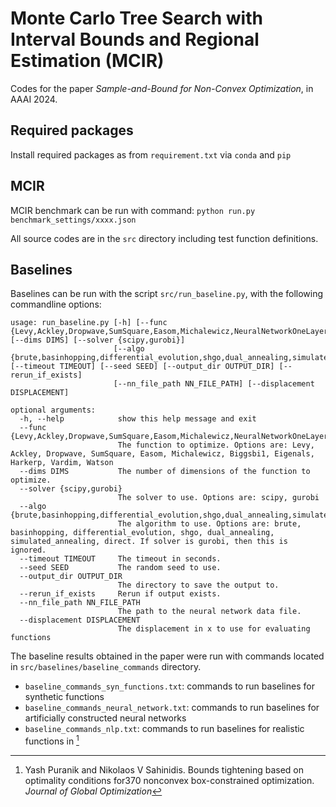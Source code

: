 # Monte Carlo Tree Search with Interval Bounds and Regional Estimation (MCIR)
Codes for the paper _Sample-and-Bound for Non-Convex Optimization_, in AAAI 2024.
## Required packages 

Install required packages as from `requirement.txt` via `conda` and `pip`

## MCIR

MCIR benchmark can be run with command: `python run.py benchmark_settings/xxxx.json`

All source codes are in the `src` directory including test function definitions.



## Baselines

Baselines can be run with the script `src/run_baseline.py`, with the following commandline options:
```
usage: run_baseline.py [-h] [--func {Levy,Ackley,Dropwave,SumSquare,Easom,Michalewicz,NeuralNetworkOneLayer,Biggsbi1,Eigenals,Harkerp,Vardim,Watson}] [--dims DIMS] [--solver {scipy,gurobi}]
                       [--algo {brute,basinhopping,differential_evolution,shgo,dual_annealing,simulated_annealing,direct,none}] [--timeout TIMEOUT] [--seed SEED] [--output_dir OUTPUT_DIR] [--rerun_if_exists]
                       [--nn_file_path NN_FILE_PATH] [--displacement DISPLACEMENT]

optional arguments:
  -h, --help            show this help message and exit
  --func {Levy,Ackley,Dropwave,SumSquare,Easom,Michalewicz,NeuralNetworkOneLayer,Biggsbi1,Eigenals,Harkerp,Vardim,Watson}
                        The function to optimize. Options are: Levy, Ackley, Dropwave, SumSquare, Easom, Michalewicz, Biggsbi1, Eigenals, Harkerp, Vardim, Watson
  --dims DIMS           The number of dimensions of the function to optimize.
  --solver {scipy,gurobi}
                        The solver to use. Options are: scipy, gurobi
  --algo {brute,basinhopping,differential_evolution,shgo,dual_annealing,simulated_annealing,direct,none}
                        The algorithm to use. Options are: brute, basinhopping, differential_evolution, shgo, dual_annealing, simulated_annealing, direct. If solver is gurobi, then this is ignored.
  --timeout TIMEOUT     The timeout in seconds.
  --seed SEED           The random seed to use.
  --output_dir OUTPUT_DIR
                        The directory to save the output to.
  --rerun_if_exists     Rerun if output exists.
  --nn_file_path NN_FILE_PATH
                        The path to the neural network data file.
  --displacement DISPLACEMENT
                        The displacement in x to use for evaluating functions
```

The baseline results obtained in the paper were run with commands located in `src/baselines/baseline_commands` directory. 
* `baseline_commands_syn_functions.txt`: commands to run baselines for synthetic functions
* `baseline_commands_neural_network.txt`: commands to run baselines for artificially constructed neural networks
* `baseline_commands_nlp.txt`: commands to run baselines for realistic functions in [^1]

[^1]: Yash Puranik and Nikolaos V Sahinidis. Bounds tightening based on optimality conditions for370
nonconvex box-constrained optimization. _Journal of Global Optimization_
